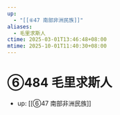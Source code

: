```yaml
---
up:
  - "[[⑥47 南部非洲民族]]"
aliases:
  - 毛里求斯人
ctime: 2025-03-01T13:46:48+08:00
mtime: 2025-10-01T11:40:30+08:00
---
```


# ⑥484 毛里求斯人

- up: [[⑥47 南部非洲民族]]
